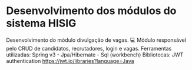 # Desenvolvimento dos módulos do sistema HISIG 

Desenvolvimento do módulo divulgação de vagas. 💻
Módulo responsável pelo CRUD de candidatos, recrutadores, login e vagas. 
Ferramentas utilizadas: Spring v3 - Jpa/Hibernate - Sql (workbench)
Bibliotecas: JWT authentication https://jwt.io/libraries?language=Java
